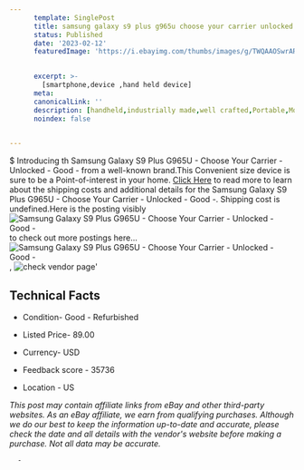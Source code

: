 ```yaml
---
      template: SinglePost
      title: samsung galaxy s9 plus g965u choose your carrier unlocked good 
      status: Published
      date: '2023-02-12'
      featuredImage: 'https://i.ebayimg.com/thumbs/images/g/TWQAAOSwrARjikDO/s-l225.jpg'
       

      excerpt: >-
        [smartphone,device ,hand held device]
      meta:
      canonicalLink: ''
      description: [handheld,industrially made,well crafted,Portable,Mobile,Compact,Convenient,Lightweight,Maneuverable,Man-portable,Miniature,Carriable,Hand-held,Light,Holdable,Transportable,Mobile device,Pocket-sized,On-the-go,Wireless,Cordless,Compact size,Convenient size, smartphone,device ,hand held device]
      noindex: false
      

---
```

$
      Introducing th Samsung Galaxy S9 Plus G965U - Choose Your Carrier - Unlocked - Good - from a well-known brand.This Convenient size device  is sure to be a Point-of-interest in your home. [Click Here](https://www.ebay.com/itm/255967647838?hash=item3b98dc585e%3Ag%3ATWQAAOSwrARjikDO&mkevt=1&mkcid=1&mkrid=711-53200-19255-0&campid=%253CePNCampaignId%253E&customid=%253CreferenceId%253E&toolid=10049) to read more to learn about the shipping costs and additional details for the Samsung Galaxy S9 Plus G965U - Choose Your Carrier - Unlocked - Good -. Shipping cost is undefined.Here is the posting visibly ![Samsung Galaxy S9 Plus G965U - Choose Your Carrier - Unlocked - Good -](https://i.ebayimg.com/thumbs/images/g/TWQAAOSwrARjikDO/s-l225.jpg) to check out more postings here... ![Samsung Galaxy S9 Plus G965U - Choose Your Carrier - Unlocked - Good -](https://i.ebayimg.com/images/g/TWQAAOSwrARjikDO/s-l1600.jpg), ![check vendor page](https://origin-galleryplus.ebayimg.com/ws/web/255967647838_2_0_1/225x225.jpg,https://origin-galleryplus.ebayimg.com/ws/web/255967647838_3_0_1/225x225.jpg,https://origin-galleryplus.ebayimg.com/ws/web/255967647838_4_0_1/225x225.jpg,https://origin-galleryplus.ebayimg.com/ws/web/255967647838_5_0_1/225x225.jpg,https://origin-galleryplus.ebayimg.com/ws/web/255967647838_6_0_1/225x225.jpg,https://origin-galleryplus.ebayimg.com/ws/web/255967647838_7_0_1/225x225.jpg,https://origin-galleryplus.ebayimg.com/ws/web/255967647838_8_0_1/225x225.jpg,https://origin-galleryplus.ebayimg.com/ws/web/255967647838_9_0_1/225x225.jpg,https://origin-galleryplus.ebayimg.com/ws/web/255967647838_10_0_1/225x225.jpg,https://origin-galleryplus.ebayimg.com/ws/web/255967647838_11_0_1/225x225.jpg,https://origin-galleryplus.ebayimg.com/ws/web/255967647838_12_0_1/225x225.jpg)'

      

 ## Technical Facts 



     
      

 - Condition- Good - Refurbished 


      

 - Listed Price- 89.00 


      

 - Currency- USD 


      

 - Feedback score - 35736 


      

 - Location - US 


      
      

 *_This post may contain affiliate links from eBay and other third-party websites. As an eBay affiliate, we earn from qualifying purchases. Although we do our best to keep the information up-to-date and accurate, please check the date and all details with the vendor's website before making a purchase. Not all data may be accurate._*




      -
